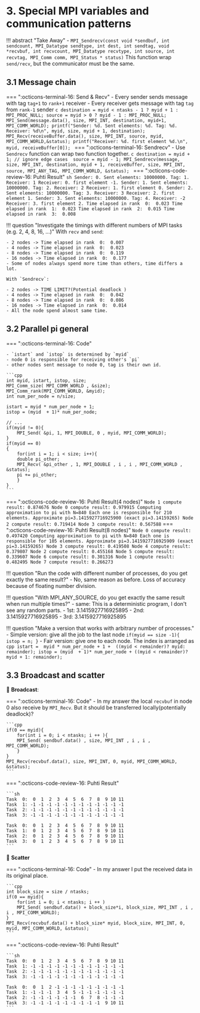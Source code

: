 # 3. Special MPI variables and communication patterns

!!! abstract "Take Away"
    -  `MPI_Sendrecv(const void *sendbuf, int sendcount, MPI_Datatype sendtype, int dest, int sendtag, void *recvbuf, int recvcount, MPI_Datatype recvtype, int source, int recvtag, MPI_Comm comm, MPI_Status * status)` This function wrap `send/recv`, but the communicator must be the same.

## 3.1 Message chain

=== ":octicons-terminal-16: Send & Recv"
    - Every sender sends message with tag `tag+1` to `rank+1` receiver
    - Every receiver gets message with tag `tag` from `rank-1` sender
    ```c
    destination = myid < ntasks - 1 ? myid + 1 : MPI_PROC_NULL;
    source = myid > 0 ? myid - 1 : MPI_PROC_NULL;
    MPI_Send(message.data(), size, MPI_INT, destination, myid+1, MPI_COMM_WORLD);
    printf("Sender: %d. Sent elements: %d. Tag: %d. Receiver: %d\n",
           myid, size, myid + 1, destination);
    MPI_Recv(receiveBuffer.data(), size, MPI_INT, source, myid, MPI_COMM_WORLD,&status);
    printf("Receiver: %d. first element %d.\n",
           myid, receiveBuffer[0]);
    ```
=== ":octicons-terminal-16: Sendrecv"
    - Use `Sendrecv` function can wrap two function together.
    ```c
    destination = myid + 1; // ignore edge cases 
    source = myid - 1;
    MPI_Sendrecv(message, size, MPI_INT, destination, myid + 1,
                receiveBuffer, size, MPI_INT, source, MPI_ANY_TAG,
                MPI_COMM_WORLD, &status);
    ```
=== ":octicons-code-review-16: Puhti Result"
    ```sh
    Sender: 0. Sent elements: 10000000. Tag: 1. Receiver: 1
    Receiver: 0. first element -1.
    Sender: 1. Sent elements: 10000000. Tag: 2. Receiver: 2
    Receiver: 1. first element 0.
    Sender: 2. Sent elements: 10000000. Tag: 3. Receiver: 3
    Receiver: 2. first element 1.
    Sender: 3. Sent elements: 10000000. Tag: 4. Receiver: -2
    Receiver: 3. first element 2.
    Time elapsed in rank  0:  0.023
    Time elapsed in rank  1:  0.023
    Time elapsed in rank  2:  0.015
    Time elapsed in rank  3:  0.008
    ```

!!! question "Investigate the timings with different numbers of MPI tasks (e.g. 2, 4, 8, 16, ...)"
    With `recv` and `send`:

    - 2 nodes -> Time elapsed in rank  0:  0.007
    - 4 nodes -> Time elapsed in rank  0:  0.023
    - 8 nodes -> Time elapsed in rank  0:  0.119
    - 16 nodes -> Time elapsed in rank  0:  0.177
    - Some of nodes always spend more time than others, time differs a lot.
  
    With `Sendrecv`:

    - 2 nodes -> TIME LIMIT?(Potential deadlock )
    - 4 nodes -> Time elapsed in rank  0:  0.042
    - 8 nodes -> Time elapsed in rank  0:  0.086
    - 16 nodes -> Time elapsed in rank  0:  0.014
    - All the node spend almost same time.

## 3.2 Parallel pi general

=== ":octicons-terminal-16: Code"

    - `istart` and `istop` is determined by `myid`
    - node 0 is responsible for receiving other's `pi`
    - other nodes sent message to node 0, tag is their own id.

    ```cpp
    int myid, istart, istop, size;
    MPI_Comm_size( MPI_COMM_WORLD , &size);
    MPI_Comm_rank(MPI_COMM_WORLD, &myid);
    int num_per_node = n/size;

    istart = myid * num_per_node + 1;
    istop = (myid  + 1)* num_per_node;

    // ...
    if(myid != 0){
        MPI_Send( &pi, 1, MPI_DOUBLE, 0 , myid, MPI_COMM_WORLD);
    }
    if(myid == 0)
    {
        for(int i = 1; i < size; i++){
        double pi_other;
        MPI_Recv( &pi_other , 1, MPI_DOUBLE , i , i , MPI_COMM_WORLD , &status);
        pi += pi_other;
        }
    }    
    ```
=== ":octicons-code-review-16: Puhti Result(4 nodes)"
    ```
    Node 1 compute result: 0.874676
    Node 0 compute result: 0.979915
    Computing approximation to pi with N=840
    Each one is responsible for 210 elements.
    Approximate pi=3.1415927716925900 (exact pi=3.14159265)
    Node 2 compute result: 0.719414
    Node 3 compute result: 0.567588
    ```
=== ":octicons-code-review-16: Puhti Result(8 nodes)"
    ```
    Node 0 compute result: 0.497420
    Computing approximation to pi with N=840
    Each one is responsible for 105 elements.
    Approximate pi=3.1415927716925909 (exact pi=3.14159265)
    Node 3 compute result: 0.419508
    Node 4 compute result: 0.379807
    Node 2 compute result: 0.455168
    Node 5 compute result: 0.339607
    Node 6 compute result: 0.301316
    Node 1 compute result: 0.482495
    Node 7 compute result: 0.266273
    ```

!!! question "Run the code with different number of processes, do you get exactly the same result?"
    - No, same reason as before. Loss of accuracy because of floating number division.

!!! question "With MPI_ANY_SOURCE, do you get exactly the same result when run multiple times?"
    - same: This is a deterministic program, I don't see any random parts.
    - 1st: 3.1415927716925895
    - 2nd: 3.1415927716925895
    - 3rd: 3.1415927716925895

!!! question "Make a version that works with arbitrary number of processes."
    - Simple version: give all the job to the last node `if(myid == size -1){ istop = n; }`
    - Fair version: give one to each node. The index is arranged as
    ```cpp
      istart =  myid * num_per_node + 1 +  ((myid < remainder)? myid: remainder);
      istop = (myid  + 1)* num_per_node + ((myid < remainder)? myid + 1: remainder);
    ```

## 3.3 Broadcast and scatter

🔘 **Broadcast**:

=== ":octicons-terminal-16: Code"
    - In my answer the local `recvbuf` in node 0 also receive by `MPI_Recv`. But it should be transferred locally(potentially deadlock)?

    ```cpp
    if(0 == myid){
        for(int i = 0; i < ntasks; i ++ ){
        MPI_Send( sendbuf.data() , size, MPI_INT , i , i , MPI_COMM_WORLD);
        }
    }
    MPI_Recv(recvbuf.data(), size, MPI_INT, 0, myid, MPI_COMM_WORLD, &status);
    ```
=== ":octicons-code-review-16: Puhti Result"

    ```sh
    Task  0:  0  1  2  3  4  5  6  7  8  9 10 11
    Task  1: -1 -1 -1 -1 -1 -1 -1 -1 -1 -1 -1 -1
    Task  2: -1 -1 -1 -1 -1 -1 -1 -1 -1 -1 -1 -1
    Task  3: -1 -1 -1 -1 -1 -1 -1 -1 -1 -1 -1 -1

    Task  0:  0  1  2  3  4  5  6  7  8  9 10 11
    Task  1:  0  1  2  3  4  5  6  7  8  9 10 11
    Task  2:  0  1  2  3  4  5  6  7  8  9 10 11
    Task  3:  0  1  2  3  4  5  6  7  8  9 10 11
    ```

🔘 **Scatter** 

=== ":octicons-terminal-16: Code"
    - In my answer I put the received data in its original place.

    ```cpp
    int block_size = size / ntasks;
    if(0 == myid){
        for(int i = 0; i < ntasks; i ++ )
        MPI_Send( sendbuf.data() + block_size*i, block_size, MPI_INT , i , i , MPI_COMM_WORLD);
    }
    MPI_Recv(recvbuf.data() + block_size* myid, block_size, MPI_INT, 0, myid, MPI_COMM_WORLD, &status);
    ```
=== ":octicons-code-review-16: Puhti Result"

    ```sh
    Task  0:  0  1  2  3  4  5  6  7  8  9 10 11
    Task  1: -1 -1 -1 -1 -1 -1 -1 -1 -1 -1 -1 -1
    Task  2: -1 -1 -1 -1 -1 -1 -1 -1 -1 -1 -1 -1
    Task  3: -1 -1 -1 -1 -1 -1 -1 -1 -1 -1 -1 -1

    Task  0:  0  1  2 -1 -1 -1 -1 -1 -1 -1 -1 -1
    Task  1: -1 -1 -1  3  4  5 -1 -1 -1 -1 -1 -1
    Task  2: -1 -1 -1 -1 -1 -1  6  7  8 -1 -1 -1
    Task  3: -1 -1 -1 -1 -1 -1 -1 -1 -1  9 10 11
    ```